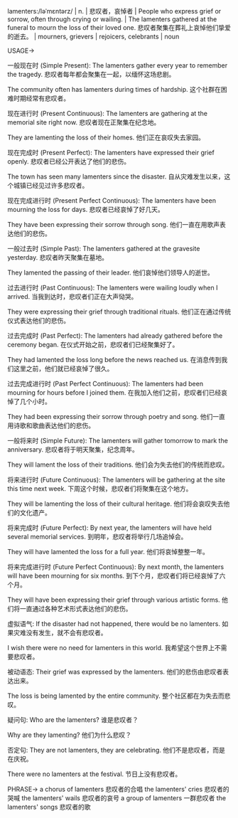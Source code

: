 lamenters:/ləˈmɛntərz/ | n. | 悲叹者，哀悼者 |  People who express grief or sorrow, often through crying or wailing.  | The lamenters gathered at the funeral to mourn the loss of their loved one. 悲叹者聚集在葬礼上哀悼他们挚爱的逝去。 |  mourners, grievers |  rejoicers, celebrants | noun


USAGE->

一般现在时 (Simple Present):
The lamenters gather every year to remember the tragedy. 悲叹者每年都会聚集在一起，以缅怀这场悲剧。

The community often has lamenters during times of hardship.  这个社群在困难时期经常有悲叹者。


现在进行时 (Present Continuous):
The lamenters are gathering at the memorial site right now.  悲叹者现在正聚集在纪念地。

They are lamenting the loss of their homes. 他们正在哀叹失去家园。


现在完成时 (Present Perfect):
The lamenters have expressed their grief openly. 悲叹者已经公开表达了他们的悲伤。

The town has seen many lamenters since the disaster. 自从灾难发生以来，这个城镇已经见过许多悲叹者。


现在完成进行时 (Present Perfect Continuous):
The lamenters have been mourning the loss for days. 悲叹者已经哀悼了好几天。

They have been expressing their sorrow through song. 他们一直在用歌声表达他们的悲伤。


一般过去时 (Simple Past):
The lamenters gathered at the gravesite yesterday. 悲叹者昨天聚集在墓地。

They lamented the passing of their leader. 他们哀悼他们领导人的逝世。


过去进行时 (Past Continuous):
The lamenters were wailing loudly when I arrived. 当我到达时，悲叹者们正在大声恸哭。

They were expressing their grief through traditional rituals. 他们正在通过传统仪式表达他们的悲伤。


过去完成时 (Past Perfect):
The lamenters had already gathered before the ceremony began. 在仪式开始之前，悲叹者们已经聚集好了。

They had lamented the loss long before the news reached us. 在消息传到我们这里之前，他们就已经哀悼了很久。


过去完成进行时 (Past Perfect Continuous):
The lamenters had been mourning for hours before I joined them. 在我加入他们之前，悲叹者们已经哀悼了几个小时。

They had been expressing their sorrow through poetry and song. 他们一直用诗歌和歌曲表达他们的悲伤。


一般将来时 (Simple Future):
The lamenters will gather tomorrow to mark the anniversary. 悲叹者将于明天聚集，纪念周年。

They will lament the loss of their traditions. 他们会为失去他们的传统而悲叹。


将来进行时 (Future Continuous):
The lamenters will be gathering at the site this time next week.  下周这个时候，悲叹者们将聚集在这个地方。

They will be lamenting the loss of their cultural heritage. 他们将会哀叹失去他们的文化遗产。


将来完成时 (Future Perfect):
By next year, the lamenters will have held several memorial services. 到明年，悲叹者将举行几场追悼会。

They will have lamented the loss for a full year. 他们将哀悼整整一年。


将来完成进行时 (Future Perfect Continuous):
By next month, the lamenters will have been mourning for six months. 到下个月，悲叹者们将已经哀悼了六个月。

They will have been expressing their grief through various artistic forms. 他们将一直通过各种艺术形式表达他们的悲伤。


虚拟语气:
If the disaster had not happened, there would be no lamenters. 如果灾难没有发生，就不会有悲叹者。

I wish there were no need for lamenters in this world. 我希望这个世界上不需要悲叹者。


被动语态:
Their grief was expressed by the lamenters. 他们的悲伤由悲叹者表达出来。

The loss is being lamented by the entire community. 整个社区都在为失去而悲叹。


疑问句:
Who are the lamenters? 谁是悲叹者？

Why are they lamenting? 他们为什么悲叹？


否定句:
They are not lamenters, they are celebrating.  他们不是悲叹者，而是在庆祝。

There were no lamenters at the festival. 节日上没有悲叹者。


PHRASE->
a chorus of lamenters 悲叹者的合唱
the lamenters' cries 悲叹者的哭喊
the lamenters' wails 悲叹者的哀号
a group of lamenters 一群悲叹者
the lamenters' songs 悲叹者的歌
